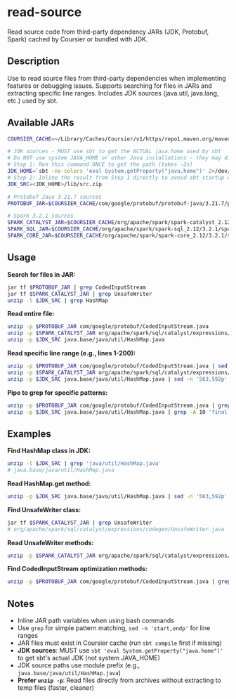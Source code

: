 # read-source

Read source code from third-party dependency JARs (JDK, Protobuf, Spark) cached by Coursier or bundled with JDK.

## Description

Use to read source files from third-party dependencies when implementing features or debugging issues. Supports searching for files in JARs and extracting specific line ranges. Includes JDK sources (java.util, java.lang, etc.) used by sbt.

## Available JARs

```bash
COURSIER_CACHE=~/Library/Caches/Coursier/v1/https/repo1.maven.org/maven2

# JDK sources - MUST use sbt to get the ACTUAL java.home used by sbt
# Do NOT use system JAVA_HOME or other Java installations - they may differ from sbt's JDK
# Step 1: Run this command ONCE to get the path (takes ~2s)
JDK_HOME=`sbt -no-colors 'eval System.getProperty("java.home")' 2>/dev/null | grep 'ans: String' | cut -d= -f2- | xargs` && echo "$JDK_HOME"
# Step 2: Inline the result from Step 1 directly to avoid sbt startup cost in subsequent uses
JDK_SRC=<JDK_HOME>/lib/src.zip

# Protobuf Java 3.21.7 sources
PROTOBUF_JAR=$COURSIER_CACHE/com/google/protobuf/protobuf-java/3.21.7/protobuf-java-3.21.7-sources.jar

# Spark 3.2.1 sources
SPARK_CATALYST_JAR=$COURSIER_CACHE/org/apache/spark/spark-catalyst_2.12/3.2.1/spark-catalyst_2.12-3.2.1-sources.jar
SPARK_SQL_JAR=$COURSIER_CACHE/org/apache/spark/spark-sql_2.12/3.2.1/spark-sql_2.12-3.2.1-sources.jar
SPARK_CORE_JAR=$COURSIER_CACHE/org/apache/spark/spark-core_2.12/3.2.1/spark-core_2.12-3.2.1-sources.jar
```

## Usage

**Search for files in JAR:**
```bash
jar tf $PROTOBUF_JAR | grep CodedInputStream
jar tf $SPARK_CATALYST_JAR | grep UnsafeWriter
unzip -l $JDK_SRC | grep HashMap
```

**Read entire file:**
```bash
unzip -p $PROTOBUF_JAR com/google/protobuf/CodedInputStream.java
unzip -p $SPARK_CATALYST_JAR org/apache/spark/sql/catalyst/expressions/codegen/UnsafeWriter.java
unzip -p $JDK_SRC java.base/java/util/HashMap.java
```

**Read specific line range (e.g., lines 1-200):**
```bash
unzip -p $PROTOBUF_JAR com/google/protobuf/CodedInputStream.java | sed -n '1,200p'
unzip -p $SPARK_CATALYST_JAR org/apache/spark/sql/catalyst/expressions/codegen/UnsafeWriter.java | sed -n '113,120p'
unzip -p $JDK_SRC java.base/java/util/HashMap.java | sed -n '563,592p'
```

**Pipe to grep for specific patterns:**
```bash
unzip -p $PROTOBUF_JAR com/google/protobuf/CodedInputStream.java | grep -A 5 'readRawVarint32'
unzip -p $JDK_SRC java.base/java/util/HashMap.java | grep -A 10 'final Node<K,V> getNode'
```

## Examples

**Find HashMap class in JDK:**
```bash
unzip -l $JDK_SRC | grep 'java/util/HashMap.java'
# java.base/java/util/HashMap.java
```

**Read HashMap.get method:**
```bash
unzip -p $JDK_SRC java.base/java/util/HashMap.java | sed -n '563,592p'
```

**Find UnsafeWriter class:**
```bash
jar tf $SPARK_CATALYST_JAR | grep UnsafeWriter
# org/apache/spark/sql/catalyst/expressions/codegen/UnsafeWriter.java
```

**Read UnsafeWriter methods:**
```bash
unzip -p $SPARK_CATALYST_JAR org/apache/spark/sql/catalyst/expressions/codegen/UnsafeWriter.java | sed -n '50,150p'
```

**Find CodedInputStream optimization methods:**
```bash
unzip -p $PROTOBUF_JAR com/google/protobuf/CodedInputStream.java | grep -E 'readRaw(Varint|LittleEndian)'
```

## Notes

- Inline JAR path variables when using bash commands
- Use `grep` for simple pattern matching, `sed -n 'start,endp'` for line ranges
- JAR files must exist in Coursier cache (run `sbt compile` first if missing)
- **JDK sources**: MUST use `sbt 'eval System.getProperty("java.home")'` to get sbt's actual JDK (not system JAVA_HOME)
- JDK source paths use module prefix (e.g., `java.base/java/util/HashMap.java`)
- **Prefer `unzip -p`**: Read files directly from archives without extracting to temp files (faster, cleaner)
